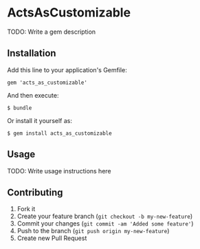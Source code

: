 # ActsAsCustomizable

TODO: Write a gem description

## Installation

Add this line to your application's Gemfile:

    gem 'acts_as_customizable'

And then execute:

    $ bundle

Or install it yourself as:

    $ gem install acts_as_customizable

## Usage

TODO: Write usage instructions here

## Contributing

1. Fork it
2. Create your feature branch (`git checkout -b my-new-feature`)
3. Commit your changes (`git commit -am 'Added some feature'`)
4. Push to the branch (`git push origin my-new-feature`)
5. Create new Pull Request
